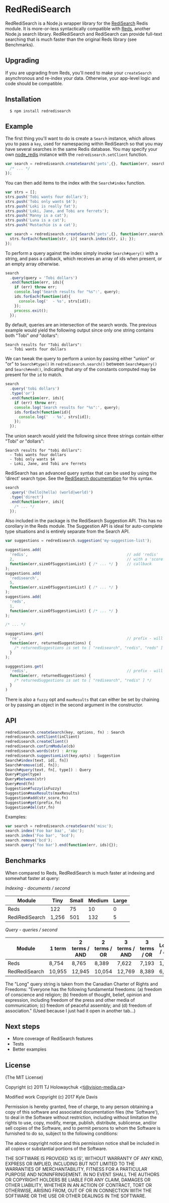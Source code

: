 # RedRediSearch

  RedRediSearch is a Node.js wrapper library for the [RediSearch](http://redisearch.io/) Redis module. It is more-or-less syntactically compatible with [Reds](https://github.com/tj/reds), another Node.js search library. RedRediSearch and RediSearch can provide full-text searching that is much faster than the original Reds library (see Benchmarks).
  
   
## Upgrading

If you are upgrading from Reds, you'll need to make your `createSearch` asynchronous and re-index your data. Otherwise, your app-level logic and code should be compatible.

## Installation

      $ npm install redredisearch

## Example

The first thing you'll want to do is create a `Search` instance, which allows you to pass a `key`, used for namespacing within RediSearch so that you may have several searches in the same Redis database. You may specify your own [node_redis](https://github.com/NodeRedis/node_redis) instance with the `redredisearch.setClient` function.

```js
var search = redredisearch.createSearch('pets',{}, function(err, search) {
  /* ... */
});
```

You can then add items to the index with the `Search#index` function.

```js
var strs = [];
strs.push('Tobi wants four dollars');
strs.push('Tobi only wants $4');
strs.push('Loki is really fat');
strs.push('Loki, Jane, and Tobi are ferrets');
strs.push('Manny is a cat');
strs.push('Luna is a cat');
strs.push('Mustachio is a cat');

var search = redredisearch.createSearch('pets',{}, function(err,search) {
  strs.forEach(function(str, i){ search.index(str, i); });
});
```

 To perform a query against the index simply invoke `Search#query()` with a string, and pass a callback, which receives an array of ids when present, or an empty array otherwise.

```js
search
  .query(query = 'Tobi dollars')
  .end(function(err, ids){
    if (err) throw err;
    console.log('Search results for "%s":', query);
    ids.forEach(function(id){
      console.log('  - %s', strs[id]);
    });
    process.exit();
  });
  ```

 By default, queries are an intersection of the search words. The previous example would yield the following output since only one string contains both "Tobi" _and_ "dollars":

```
Search results for "Tobi dollars":
  - Tobi wants four dollars
```

 We can tweak the query to perform a union by passing either "union" or "or" to `Search#type()` in `redredisearch.search()` between `Search#query()` and `Search#end()`, indicating that _any_ of the constants computed may be present for the `id` to match.

```js
search
  .query('tobi dollars')
  .type('or')
  .end(function(err, ids){
    if (err) throw err;
    console.log('Search results for "%s":', query);
    ids.forEach(function(id){
      console.log('  - %s', strs[id]);
    });
  });
```

 The union search would yield the following since three strings contain either "Tobi" _or_ "dollars":

```
Search results for "tobi dollars":
  - Tobi wants four dollars
  - Tobi only wants $4
  - Loki, Jane, and Tobi are ferrets
```

RediSearch has an advanced query syntax that can be used by using the 'direct' search type. See the [RediSearch documentation](http://redisearch.io/Query_Syntax/) for this syntax.

```js
search
  .query('(hello|hella) (world|werld)')
  .type('direct')
  .end(function(err, ids){
    /* ... */
  });
```

Also included in the package is the RediSearch Suggestion API. This has no corollary in the Reds module. The Suggestion API is ideal for auto-complete type situations and is entirely separate from the Search API. 

```js
var suggestions = redredisearch.suggestion('my-suggestion-list');

suggestions.add(
  'redis',                                            // add 'redis'
  2,                                                  // with a 'score' of 2, this affects the position in the results, higher = higher up in results
  function(err,sizeOfSuggestionList) { /* ... */ }    // callback
);
suggestions.add(
  'redisearch',                                       
  5,
  function(err,sizeOfSuggestionList) { /* ... */ } 
);
suggestions.add(
  'reds',                                       
  1,
  function(err,sizeOfSuggestionList) { /* ... */ } 
);

/* ... */

sugggestions.get(
  're',                                               // prefix - will find anything starting with "re"
  function(err, returnedSuggestions) {
    /* returnedSuggestions is set to [ "redisearch", "redis", "reds" ] */
  }
);

sugggestions.get(
  'redis',                                            // prefix - will find anything starting with "redis", so not "reds"
  function(err, returnedSuggestions) {
    /* returnedSuggestions is set to [ "redisearch", "redis" ] */
  }
)
```

There is also a `fuzzy` opt and `maxResults` that can either be set by chaining or by passing an object in the second argument in the constructor.


## API

```js
redredisearch.createSearch(key, options, fn) : Search
redredisearch.setClient(inClient)
redredisearch.createClient()
redredisearch.confirmModule(cb)
redredisearch.words(str) : Array
redredisearch.suggestionList(key,opts) : Suggestion
Search#index(text, id[, fn])
Search#remove(id[, fn]);
Search#query(text, fn[, type]) : Query
Query#type(type)
Query#between(str)
Query#end(fn)
Suggestion#fuzzy(isFuzzy)
Suggestion#maxResults(maxResults)
Suggestion#add(str,score,fn)
Suggestion#get(prefix,fn)
Suggestion#del(str,fn)

```

 Examples:

```js
var search = redredisearch.createSearch('misc');
search.index('Foo bar baz', 'abc');
search.index('Foo bar', 'bcd');
search.remove('bcd');
search.query('foo bar').end(function(err, ids){});
```


## Benchmarks

When compared to Reds, RedRediSearch is much faster at indexing and somewhat faster at query:

_Indexing - documents / second_

| Module         | Tiny | Small | Medium | Large |
|----------------|------|-------|--------|-------|
| Reds           | 122  | 75    | 10     |  0    |
| RediRediSearch | 1,256| 501   | 132    |  5    |

_Query - queries / second_

| Module         | 1 term | 2 terms / AND | 2 terms / OR | 3 terms / AND | 3 terms / OR | Long* / AND | Long* / OR | 
|----------------|--------|---------------|--------------|---------------|--------------|------------|----------|
| Reds           | 8,754  | 8,765         | 8,389        | 7,622         | 7,193        | 1,649      | 1,647 |
| RedRediSearch  | 10,955 | 12,945        | 10,054       | 12,769        | 8,389        | 6,456      | 12,311 |

The "Long" query string is taken from the Canadian Charter of Rights and Freedoms: "Everyone has the following fundamental freedoms: (a) freedom of conscience and religion;  (b) freedom of thought, belief, opinion and expression, including freedom of the press and other media of communication; (c) freedom of peaceful assembly; and (d) freedom of association." (Used because I just had it open in another tab...)

## Next steps

- More coverage of RediSearch features
- Tests
- Better examples


## License 

(The MIT License)

Copyright (c) 2011 TJ Holowaychuk &lt;tj@vision-media.ca&gt;

Modified work Copyright (c) 2017 Kyle Davis

Permission is hereby granted, free of charge, to any person obtaining
a copy of this software and associated documentation files (the
'Software'), to deal in the Software without restriction, including
without limitation the rights to use, copy, modify, merge, publish,
distribute, sublicense, and/or sell copies of the Software, and to
permit persons to whom the Software is furnished to do so, subject to
the following conditions:

The above copyright notice and this permission notice shall be
included in all copies or substantial portions of the Software.

THE SOFTWARE IS PROVIDED 'AS IS', WITHOUT WARRANTY OF ANY KIND,
EXPRESS OR IMPLIED, INCLUDING BUT NOT LIMITED TO THE WARRANTIES OF
MERCHANTABILITY, FITNESS FOR A PARTICULAR PURPOSE AND NONINFRINGEMENT.
IN NO EVENT SHALL THE AUTHORS OR COPYRIGHT HOLDERS BE LIABLE FOR ANY
CLAIM, DAMAGES OR OTHER LIABILITY, WHETHER IN AN ACTION OF CONTRACT,
TORT OR OTHERWISE, ARISING FROM, OUT OF OR IN CONNECTION WITH THE
SOFTWARE OR THE USE OR OTHER DEALINGS IN THE SOFTWARE.
